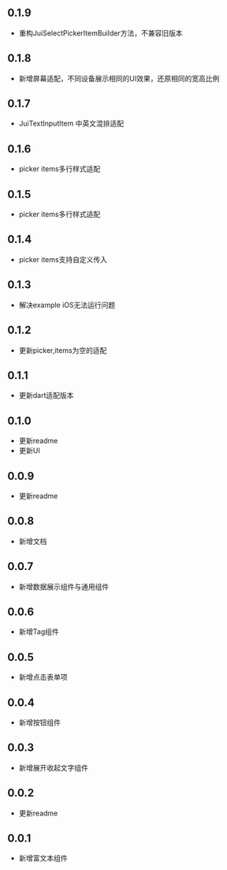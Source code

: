 ## 0.1.9
* 重构JuiSelectPickerItemBuilder方法，不兼容旧版本
## 0.1.8
* 新增屏幕适配，不同设备展示相同的UI效果，还原相同的宽高比例
## 0.1.7
* JuiTextInputItem 中英文混排适配
## 0.1.6
* picker items多行样式适配
## 0.1.5
* picker items多行样式适配
## 0.1.4
* picker items支持自定义传入
## 0.1.3
* 解决example iOS无法运行问题
## 0.1.2
* 更新picker,items为空的适配
## 0.1.1
* 更新dart适配版本
## 0.1.0
* 更新readme
* 更新UI
## 0.0.9
* 更新readme
## 0.0.8
* 新增文档
## 0.0.7
* 新增数据展示组件与通用组件
## 0.0.6
* 新增Tag组件
## 0.0.5
* 新增点击表单项
## 0.0.4
* 新增按钮组件
## 0.0.3
* 新增展开收起文字组件
## 0.0.2
* 更新readme
## 0.0.1
* 新增富文本组件
